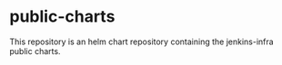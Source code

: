 # public-charts

This repository is an helm chart repository containing the jenkins-infra public charts.
